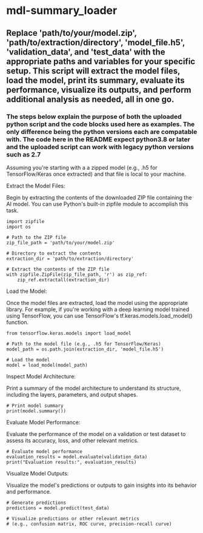 # mdl-summary_loader

## Replace 'path/to/your/model.zip', 'path/to/extraction/directory', 'model_file.h5', 'validation_data', and 'test_data' with the appropriate paths and variables for your specific setup. This script will extract the model files, load the model, print its summary, evaluate its performance, visualize its outputs, and perform additional analysis as needed, all in one go.

### The steps below explain the purpose of both the uploaded python script and the code blocks used here as examples. The only difference being the python versions each are compatable with. The code here in the README expect python3.8 or later and the uploaded script can work with legacy python versions such as 2.7

Assuming you're starting with a a zipped model (e.g., .h5 for TensorFlow/Keras once extracted) and that file is local to your machine. 

Extract the Model Files:

Begin by extracting the contents of the downloaded ZIP file containing the AI model. You can use Python's built-in zipfile module to accomplish this task.
```
import zipfile
import os

# Path to the ZIP file
zip_file_path = 'path/to/your/model.zip'

# Directory to extract the contents
extraction_dir = 'path/to/extraction/directory'

# Extract the contents of the ZIP file
with zipfile.ZipFile(zip_file_path, 'r') as zip_ref:
    zip_ref.extractall(extraction_dir)
```
Load the Model:

Once the model files are extracted, load the model using the appropriate library. For example, if you're working with a deep learning model trained using TensorFlow, you can use TensorFlow's tf.keras.models.load_model() function.
```
from tensorflow.keras.models import load_model

# Path to the model file (e.g., .h5 for TensorFlow/Keras)
model_path = os.path.join(extraction_dir, 'model_file.h5')

# Load the model
model = load_model(model_path)
```
Inspect Model Architecture:

Print a summary of the model architecture to understand its structure, including the layers, parameters, and output shapes.
```
# Print model summary
print(model.summary())
```
Evaluate Model Performance:

Evaluate the performance of the model on a validation or test dataset to assess its accuracy, loss, and other relevant metrics.
```
# Evaluate model performance
evaluation_results = model.evaluate(validation_data)
print("Evaluation results:", evaluation_results)
```
Visualize Model Outputs:

Visualize the model's predictions or outputs to gain insights into its behavior and performance.
```
# Generate predictions
predictions = model.predict(test_data)

# Visualize predictions or other relevant metrics
# (e.g., confusion matrix, ROC curve, precision-recall curve)
```
